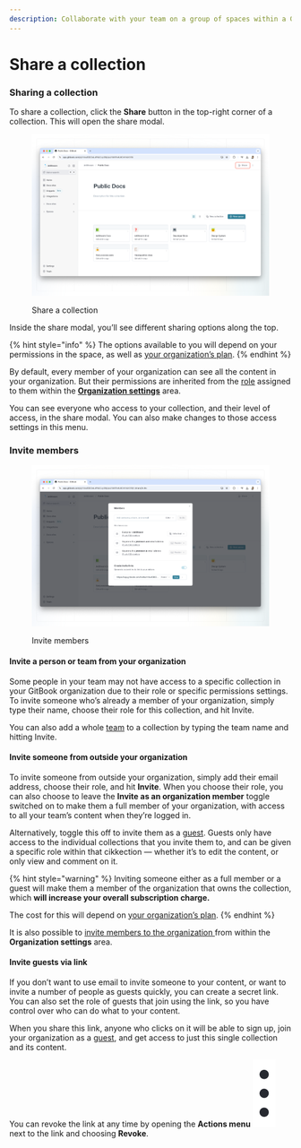 ```yaml
---
description: Collaborate with your team on a group of spaces within a GitBook collection.
---
```


# Share a collection

### Sharing a collection

To share a collection, click the **Share** button in the top-right corner of a collection. This will open the share modal.

<figure><img src="../../.gitbook/assets/collaboration-share-collection.png" alt=""><figcaption><p>Share a collection</p></figcaption></figure>

Inside the share modal, you’ll see different sharing options along the top.

{% hint style="info" %}
The options available to you will depend on your permissions in the space, as well as [your organization’s plan](../../account-management/plans/).
{% endhint %}

By default, every member of your organization can see all the content in your organization. But their permissions are inherited from the [role](../../account-management/member-management/roles.md) assigned to them within the [**Organization settings**](../../account-management/organization-management.md) area.&#x20;

You can see everyone who access to your collection, and their level of access, in the share modal. You can also make changes to those access settings in this menu.

### Invite members

<figure><img src="../../.gitbook/assets/collaboration-share-collection-modal.png" alt=""><figcaption><p>Invite members</p></figcaption></figure>

#### Invite a person or team from your organization

Some people in your team may not have access to a specific collection in your GitBook organization due to their role or specific permissions settings. To invite someone who’s already a member of your organization, simply type their name, choose their role for this collection, and hit Invite.

You can also add a whole [team](../../account-management/member-management/teams.md) to a collection by typing the team name and hitting Invite.

#### Invite someone from outside your organization

To invite someone from outside your organization, simply add their email address, choose their role, and hit **Invite**. When you choose their role, you can also choose to leave the **Invite as an organization member** toggle switched on to make them a full member of your organization, with access to all your team’s content when they’re logged in.&#x20;

Alternatively, toggle this off to invite them as a [guest](../../account-management/member-management/roles.md#guest-role). Guests only have access to the individual collections that you invite them to, and can be given a specific role within that cikkection — whether it’s to edit the content, or only view and comment on it.

{% hint style="warning" %}
Inviting someone either as a full member or a guest will make them a member of the organization that owns the collection, which **will increase your overall subscription charge.**

The cost for this will depend on [your organization’s plan](../../account-management/plans/).
{% endhint %}

It is also possible to [invite members to the organization ](../../account-management/member-management/invite-members-to-your-organization.md)from within the **Organization settings** area.

#### Invite guests via link

If you don’t want to use email to invite someone to your content, or want to invite a number of people as guests quickly, you can create a secret link. You can also set the role of guests that join using the link, so you have control over who can do what to your content.

When you share this link, anyone who clicks on it will be able to sign up, join your organization as a [guest](../../account-management/member-management/roles.md#guest-role), and get access to just this single collection and its content.&#x20;

You can revoke the link at any time by opening the **Actions menu** <img src="../../.gitbook/assets/Actions menu.png" alt="" data-size="line"> next to the link and choosing **Revoke**.

